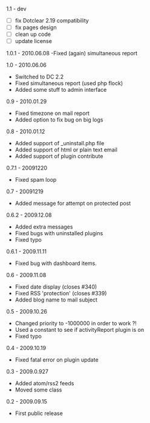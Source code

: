 1.1 - dev
- [ ] fix Dotclear 2.19 compatibility
- [ ] fix pages design
- [ ] clean up code
- [ ] update license

1.0.1 - 2010.06.08
 -Fixed (again) simultaneous report

1.0 - 2010.06.06
- Switched to DC 2.2
- Fixed simultaneous report (used php flock)
- Added some stuff to admin interface

0.9 - 2010.01.29
- Fixed timezone on mail report
- Added option to fix bug on big logs

0.8 - 2010.01.12
- Added support of _uninstall.php file
- Added support of html or plain text email
- Added support of plugin contribute

0.7.1 - 20091220
- Fixed spam loop

0.7 - 20091219
- Added message for attempt on protected post

0.6.2 - 2009.12.08
- Added extra messages
- Fixed bugs with uninstalled plugins
- Fixed typo

0.6.1 - 2009.11.11
- Fixed bug with dashboard items.

0.6 - 2009.11.08
- Fixed date display (closes #340)
- Fixed RSS 'protection' (closes #339)
- Added blog name to mail subject

0.5 - 2009.10.26
- Changed priority to -1000000 in order to work ?!
- Used a constant to see if activityReport plugin is on
- Fixed typo

0.4 - 2009.10.19
- Fixed fatal error on plugin update

0.3 - 2009.0.927
- Added atom/rss2 feeds
- Moved some class

0.2 - 2009.09.15
- First public release